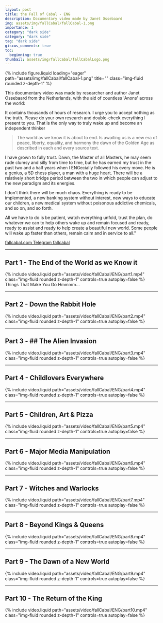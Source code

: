 ```yaml
---
layout: post
title: the Fall of Cabal - ENG
description: Documentary video made by Janet Ossebaard
img: assets/img/fallCabal/fallCabal-1.png
importance: 1
category: "dark side"
category: "dark side"
tag: "dark side"
giscus_comments: true
toc:
  beginning: true
thumbail: assets/img/fallCabal/fallCabalLogo.png
---
```


<div class="row">
    <div class="col-sm mt-3 mt-md-0">
        {% include figure.liquid loading="eager" path="assets/img/fallCabal/fallCabal-1.png" title="" class="img-fluid rounded z-depth-1" %}
    </div>
</div>

This documentary video was made by researcher and author Janet Ossebaard from the Netherlands, with the aid of countless 'Anons' across the world:

It contains thousands of hours of research. I urge you to accept nothing as the truth. Please do your own research and double-check everything I present to you. That is the only way to truly wake up and become an independent thinker

> The world as we know it is about to end.
> Is awaiting us is a new era of peace, liberty, equality, and harmony the dawn of the Golden Age as described in each and every source text.

I have grown to fully trust. Dawn, the Master of all Masters, he may seem rude clumsy and silly from time to time, but he has earned my trust in the past two and a half years when I ENGecially followed his every move. He is a genius, a 5D chess player, a man with a huge heart. There will be a relatively short bridge period between the two in which people can adjust to the new paradigm and its energies.

I don't think there will be much chaos. Everything is ready to be implemented, a new banking system without interest, new ways to educate our children, a new medical system without poisonous addictive chemicals, and so on, and so forth.

All we have to do is be patient, watch everything unfold, trust the plan, do whatever we can to help others wake up and remain focused and ready, ready to assist and ready to help create a beautiful new world. Some people will wake up faster than others, remain calm and in service to all."

<a href="https://www.fallcabal.com"> fallcabal.com </a>
<a href="https://t.me/Fall_of_the_Cabal"> Telegram fallcabal</a>

<hr>

## Part 1 - The End of the World as we Know it

<div class="container-xl">
    {% include video.liquid path="assets/video/fallCabal/ENG/part1.mp4" class="img-fluid rounded z-depth-1" controls=true autoplay=false %}
</div>
<div class="caption">
    Things That Make You Go Hmmmm...
</div>

<hr>

## Part 2 - Down the Rabbit Hole

<div class="container-xl">
    {% include video.liquid path="assets/video/fallCabal/ENG/part2.mp4" class="img-fluid rounded z-depth-1" controls=true autoplay=false %}
</div>
<div class="caption">
</div>

<hr>

## Part 3 - ## The Alien Invasion

<div class="container-xl">
    {% include video.liquid path="assets/video/fallCabal/ENG/part3.mp4" class="img-fluid rounded z-depth-1" controls=true autoplay=false %}
</div>
<div class="caption">
</div>

<hr>

## Part 4 - Childlovers Everywhere

<div class="container-xl">
    {% include video.liquid path="assets/video/fallCabal/ENG/part4.mp4" class="img-fluid rounded z-depth-1" controls=true autoplay=false %}
</div>
<div class="caption">
</div>

<hr>

## Part 5 - Children, Art & Pizza

<div class="container-xl">
    {% include video.liquid path="assets/video/fallCabal/ENG/part5.mp4" class="img-fluid rounded z-depth-1" controls=true autoplay=false %}
</div>
<div class="caption">
</div>

<hr>

## Part 6 - Major Media Manipulation

<div class="container-xl">
    {% include video.liquid path="assets/video/fallCabal/ENG/part6.mp4" class="img-fluid rounded z-depth-1" controls=true autoplay=false %}
</div>
<div class="caption">
</div>

<hr>

## Part 7 - Witches and Warlocks

<div class="container-xl">
    {% include video.liquid path="assets/video/fallCabal/ENG/part7.mp4" class="img-fluid rounded z-depth-1" controls=true autoplay=false %}
</div>
<div class="caption">
</div>

<hr>

## Part 8 - Beyond Kings & Queens

<div class="container-xl">
    {% include video.liquid path="assets/video/fallCabal/ENG/part8.mp4" class="img-fluid rounded z-depth-1" controls=true autoplay=false %}
</div>
<div class="caption">
</div>

<hr>

## Part 9 - The Dawn of a New World

<div class="container-xl">
    {% include video.liquid path="assets/video/fallCabal/ENG/part9.mp4" class="img-fluid rounded z-depth-1" controls=true autoplay=false %}
</div>
<div class="caption">
</div>

<hr>

## Part 10 - The Return of the King

 <div class="container-xl">
    {% include video.liquid path="assets/video/fallCabal/ENG/part10.mp4" class="img-fluid rounded z-depth-1" controls=true autoplay=false %}
</div>
<div class="caption">
</div>
